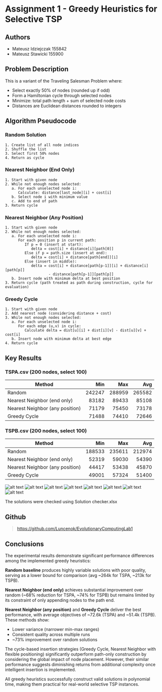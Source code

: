 # Assignment 1 - Greedy Heuristics for Selective TSP

## Authors
- Mateusz Idziejczak 155842
- Mateusz Stawicki 155900

## Problem Description

This is a variant of the Traveling Salesman Problem where:
- Select exactly 50% of nodes (rounded up if odd)
- Form a Hamiltonian cycle through selected nodes
- Minimize: total path length + sum of selected node costs
- Distances are Euclidean distances rounded to integers

## Algorithm Pseudocode

### Random Solution
```
1. Create list of all node indices
2. Shuffle the list
3. Select first 50% nodes
4. Return as cycle
```

### Nearest Neighbor (End Only)
```
1. Start with given node
2. While not enough nodes selected:
   a. For each unselected node i:
      Calculate: distance[last_node][i] + cost[i]
   b. Select node i with minimum value
   c. Add to end of path
3. Return cycle
```

### Nearest Neighbor (Any Position)
```
1. Start with given node
2. While not enough nodes selected:
   a. For each unselected node i:
      For each position p in current path:
         If p = 0 (insert at start):
            delta = cost[i] + distance[i][path[0]]
         Else if p = path.size (insert at end):
            delta = cost[i] + distance[path[end]][i]
         Else (insert in middle):
            delta = cost[i] + distance[path[p-1]][i] + distance[i][path[p]] 
                    - distance[path[p-1]][path[p]]
   b. Insert node with minimum delta at best position
3. Return cycle (path treated as path during construction, cycle for evaluation)
```

### Greedy Cycle
```
1. Start with given node
2. Add nearest node (considering distance + cost)
3. While not enough nodes selected:
   a. For each unselected node i:
      For each edge (u,v) in cycle:
         Calculate delta = dist[u][i] + dist[i][v] - dist[u][v] + cost[i]
   b. Insert node with minimum delta at best edge
4. Return cycle
```

## Key Results

### TSPA.csv (200 nodes, select 100)

| Method | Min | Max | Avg |
|---|---:|---:|---:|
| Random | 242247 | 288959 | 265582 |
| Nearest Neighbor (end only) | 83182 | 89433 | 85108 |
| Nearest Neighbor (any position) | 71179 | 75450 | 73178 |
| Greedy Cycle | 71488 | 74410 | 72646 |

### TSPB.csv (200 nodes, select 100)

| Method | Min | Max | Avg |
|---|---:|---:|---:|
| Random | 188533 | 235611 | 212974 |
| Nearest Neighbor (end only) | 52319 | 59030 | 54390 |
| Nearest Neighbor (any position) | 44417 | 53438 | 45870 |
| Greedy Cycle | 49001 | 57324 | 51400 |

![alt text](TSPA_Random.png)
![alt text](TSPB_Random.png)
![alt text](TSPA_Nearest_Neighbor_end_only.png)
![alt text](TSPB_Nearest_Neighbor_end_only.png)
![alt text](TSPA_Nearest_Neighbor_any_position.png)
![alt text](TSPB_Nearest_Neighbor_any_position.png)
![alt text](TSPA_Greedy_Cycle.png)
![alt text](TSPB_Greedy_Cycle.png)

The solutions were checked using Solution checker.xlsx

## Github
> https://github.com/Luncenok/EvolutionaryComputingLab1

## Conclusions

The experimental results demonstrate significant performance differences among the implemented greedy heuristics:

**Random baseline** produces highly variable solutions with poor quality, serving as a lower bound for comparison (avg ~264k for TSPA, ~213k for TSPB).

**Nearest Neighbor (end only)** achieves substantial improvement over random (~68% reduction for TSPA, ~74% for TSPB) but remains limited by its constraint of only appending nodes to the path end.

**Nearest Neighbor (any position)** and **Greedy Cycle** deliver the best performance, with average objectives of ~72.6k (TSPA) and ~51.4k (TSPB). These methods show:
- Lower variance (narrower min-max ranges)
- Consistent quality across multiple runs
- ~73% improvement over random solutions

The cycle-based insertion strategies (Greedy Cycle, Nearest Neighbor with flexible positioning) significantly outperform path-only construction by considering the global impact of node placement. However, their similar performance suggests diminishing returns from additional complexity once intelligent insertion is implemented.

All greedy heuristics successfully construct valid solutions in polynomial time, making them practical for real-world selective TSP instances.
